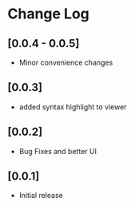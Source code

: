 # Change Log

## [0.0.4 - 0.0.5] 

- Minor convenience changes

## [0.0.3]

- added syntax highlight to viewer

## [0.0.2]

- Bug Fixes and better UI

## [0.0.1]

- Initial release